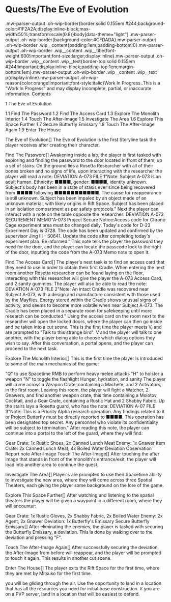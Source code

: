 # Quests/The Eve of Evolution

.mw-parser-output .oh-wip-border{border:solid 0.155em #244;background-color:#1F2A2A;display:inline-block;max-width:50%;transform:scale(0.8)}body[data-theme="light"] .mw-parser-output .oh-wip-border{background-color:#CFDADA}.mw-parser-output .oh-wip-border .wip__content{padding:1em;padding-bottom:0}.mw-parser-output .oh-wip-border .wip__content .wip__title{font-weight:600!important;font-size:larger;display:inline}.mw-parser-output .oh-wip-border .wip__content .wip__text{border-top:solid 0.155em #244!important;display:inline-block;padding-top:1em;margin-bottom:1em}.mw-parser-output .oh-wip-border .wip__content .wip__text p{display:inline}.mw-parser-output .oh-wip-reason{color:orange!important;font-style:italic}Work In Progress..This is a "Work In Progress" and may display incomplete, partial, or inaccurate information.
Contents

1 The Eve of Evolution

1.1 Find The Password
1.2 Find The Access Card
1.3 Explore The Monolith Interior
1.4 Touch The After-Image
1.5 Investigate The Area
1.6 Explore This Space Further
1.7 Secure Butterfly Emissary
1.8 Touch The After-Image Again
1.9 Enter The House





The Eve of Evolution[]
The Eve of Evolution is the first Storyline task the player receives after creating their character.

Find The Password[]
Awakening inside a lab, the player is first tasked with exploring and finding the password to the door located in front of them, up a set of stairs. On the ground lies a Rosetta Researcher with all of their bones broken and no signs of life, upon interacting with the researcher the player will read a note:
DEVIATION A-073 FILE 1"Note: Subject A-073 is an adult human. Ethnicity: ■■■■, gender: ■■■■, identity unknown. Subject's body has been in a state of stasis ever since being recovered from ■■■■ following ■■■■■■■■■■■. The cause for reappearance is still unknown. Subject has been impaled by an object made of an unknown material, with likely origins in Rift Space. Subject has been placed in an isolation compartment as per safety protocols."
Next the player can interact with a note on the table opposite the researcher: 
DEVIATION A-073 SECUREMENT MEMO"A-073 Project Secure Notice:Access code for Chrono Cage experiment area must be changed daily. Today's code for D-23 Experiment Day is 0728. The code has been updated and confirmed by the supervisor Jing III - S0641. Update the code after completing today's experiment plan. Be informed." This note tells the player the password they need for the door, and the player can locate the passcode lock to the right of the door, inputting the code from the A-073 Memo note to open it.

Find The Access Card[]
The player's next task is to find an access card that they need to use in order to obtain their first Cradle. When entering the next room another Rosetta researcher can be found laying on the floor, interacting with this researcher will give the player the A-073 Access Card, and 2 sanity gummies. The player will also be able to read the note:
DEVIATION A-073 FILE 2"Note: An intact Cradle was recovered near Subject A-073, with a design and manufacture consistent with those used by the Mayflies. Energy stored within the Cradle shows unusual signs of activity, and seems to become more volatile when near Subject A-073. The Cradle has been placed in a separate room for safekeeping until more research can be conducted."
Using the access card on the room next to the researcher will open the locked doors, where the player can then go inside and be taken into a cut scene. This is the first time the player meets V, and are prompted to "Talk to this strange bird". V and the player will talk to one another, with the player being able to choose which dialog options they wish to say. After this conversation, a portal opens, and the player can proceed to the next task.

Explore The Monolith Interior[]
This is the first time the player is introduced to some of the main mechanics of the game:

"Q" to use Spacetime
RMB to perform heavy melee attacks
"H" to holster a weapon
"N" to toggle the flashlight
Hunger, hydration, and sanity
The player will come across a Weapon Crate, containing a Machete, and 2 Activators, in the first room. Leaving this room, the player will fight a Watcher, 2 Gnawers, and find another weapon crate, this time containing a Molotov Cocktail, and a Gear Crate, containing a Rustic Hat and 2 Shabby Fabric. Up the stairs lays a Rosetta guard, who has the note:
DEVIATION A-07 FILE 3"Note: This is a Priority Alpha research operation. Any findings related to it or Project Butterfly must be directly reported to ■■■■. This operation has been designated top secret. Any personnel who violate its confidentiality will be subject to termination."
After reading this note, the player can continue into a portal to the left of the guard, where they will find:

Gear Crate: 1x Rustic Shoes, 2x Canned Lunch Meat
Enemy: 1x Gnawer
Item Crate: 2x Canned Lunch Meat, 4x Boiled Water
Deviation Observation Report note
After-Image
Touch The After-Image[]
After touching the after image that stands in front of the monolith's entrance/exit, the player will load into another area to continue the quest.

Investigate The Area[]
Player's are prompted to use their Spacetime ability to investigate the new area, where they will come across three Spatial Theaters, each giving the player some background on the lore of the game.

Explore This Space Further[]
After watching and listening to the spatial theaters the player will be given a waypoint in a different room, where they will encounter:

Gear Crate: 1x Rustic Gloves, 2x Shabby Fabric, 2x Boiled Water
Enemy: 2x Agent, 2x Gnawer
Deviation: 1x Butterfly's Emissary
Secure Butterfly Emissary[]
After eliminating the enemies, the player is tasked with securing the Butterfly Emissary, a deviation. This is done by walking over to the deviation and pressing "F".

Touch The After-Image Again[]
After successfully securing the deviation, the After-Image from before will reappear, and the player will be prompted to touch it again. This results in another cut scene.

Enter The House[]
The player exits the Rift Space for the first time, where they are met by Mitsuko for the first time. 

you will be gliding through the air. Use the opportunity to land in a location that has all the resources you need for initial base construction. If you are on a PVP server, land in a location that will be easiest to defend.

